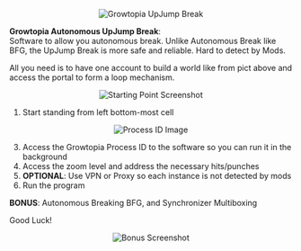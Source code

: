 <p align="center">
  <img src="https://github.com/user-attachments/assets/2acbacf1-0f99-4077-ac03-2a939322d2b6" alt="Growtopia UpJump Break" />
</p>

**Growtopia Autonomous UpJump Break**:  
Software to allow you autonomous break. Unlike Autonomous Break like BFG, the UpJump Break is more safe and reliable. Hard to detect by Mods.  
  
All you need is to have one account to build a world like from pict above and access the portal to form a loop mechanism.

<p align="center">
  <img src="https://github.com/user-attachments/assets/bc082e9b-4d04-415d-9509-ed6e44a2d693" alt="Starting Point Screenshot" />
</p>

1. Start standing from left bottom-most cell

<p align="center">
  <img src="https://github.com/user-attachments/assets/2c13ae38-e845-4087-adc9-32c55a102ea1" alt="Process ID Image" />
</p>

3. Access the Growtopia Process ID to the software so you can run it in the background  
4. Access the zoom level and address the necessary hits/punches  
5. **OPTIONAL**: Use VPN or Proxy so each instance is not detected by mods  
6. Run the program

**BONUS**: Autonomous Breaking BFG, and Synchronizer Multiboxing

Good Luck!

<p align="center">
  <img src="https://github.com/user-attachments/assets/293330dd-736f-4e38-888d-03bb7185a824" alt="Bonus Screenshot" />
</p>
